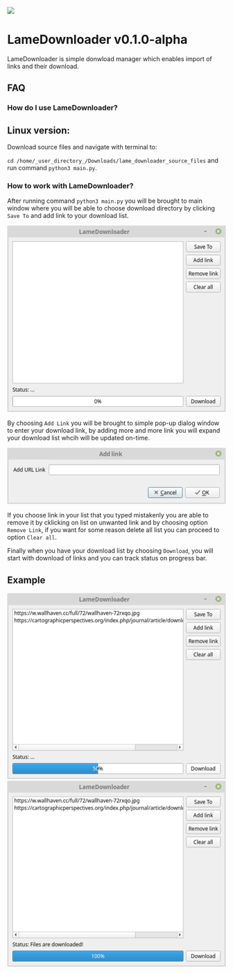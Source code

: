 ![](https://komarev.com/ghpvc/?username=Mechanical-Python&color=75ff35)


LameDownloader v0.1.0-alpha
========

LameDownloader is simple donwload manager which enables import of links and their download.


FAQ
---

### How do I use LameDownloader?

Linux version:
--------------
Download source files and navigate with terminal to:

`cd /home/_user_directory_/Downloads/lame_downloader_source_files` and run command `python3 main.py`.


### How to work with LameDownloader?

After running command `python3 main.py` you will be brought to main window where you will be able to choose download directory by clicking `Save To` and add link to your download list.
 
![LameDownloader Main Window](https://github.com/Mechanical-Python/lame_downloader/blob/main/assets/LameDownloader_Main_Window.png)

By choosing `Add Link` you will be brought to simple pop-up dialog window to enter your download link, by adding more and more link you will expand your download list whcih will be updated on-time.

![LameDownloader Add Link Window](https://github.com/Mechanical-Python/lame_downloader/blob/main/assets/LameDownloader_Add_Link_Window.png)

If you choose link in your list that you typed mistakenly you are able to remove it by cklicking on list on unwanted link and by choosing option `Remove Link`, 
if you want for some reason delete all list you can proceed to option `Clear all`.

Finally when you have your download list by choosing `Download`, you will start with download of links and you can track status on progress bar.

Example
-------

![LameDownloader Example](https://github.com/Mechanical-Python/lame_downloader/blob/main/assets/LameDownloader_Example.png)
![LameDownloader Download Done Example](https://github.com/Mechanical-Python/lame_downloader/blob/main/assets/LameDownloader_Example_Finished.png)

